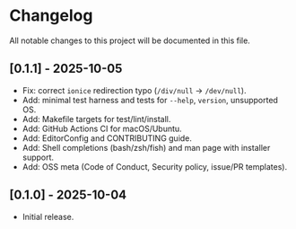 # Changelog

All notable changes to this project will be documented in this file.

## [0.1.1] - 2025-10-05
- Fix: correct `ionice` redirection typo (`/div/null` → `/dev/null`).
- Add: minimal test harness and tests for `--help`, `version`, unsupported OS.
- Add: Makefile targets for test/lint/install.
- Add: GitHub Actions CI for macOS/Ubuntu.
- Add: EditorConfig and CONTRIBUTING guide.
- Add: Shell completions (bash/zsh/fish) and man page with installer support.
- Add: OSS meta (Code of Conduct, Security policy, issue/PR templates).

## [0.1.0] - 2025-10-04
- Initial release.

